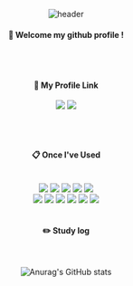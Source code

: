 <div align="center"> 

![header](https://capsule-render.vercel.app/api?type=cylinder&color=137CBD&height=150&section=header&text=LeeHoYoung&fontColor=ffffff&fontSize=70&animation=fadeIn&fontAlignY=55&desc=%20&descAlignY=62&descAlign=62)
  
####  :wave: Welcome my github profile !

  
 <br/>
 <br/>
  
####  :wave: My Profile Link
  
  <a href="[https://www.notion.so/d1feed120b1b4997811ae56452fd30b8](https://stupendous-whistle-126.notion.site/d1feed120b1b4997811ae56452fd30b8)"><img src="https://img.shields.io/badge/Notion-000000?style=for-the-badge&logo=Notion&logoColor=white"></a>
  <a href="https://velog.io/@c65621"><img src="https://img.shields.io/badge/Velog-20C997?style=for-the-badge&logo=Velog&logoColor=white"></a>

  
 <br/>
 <br/>
  
####  :clipboard: Once I've Used 
  
 <br/>
  
<img src="https://img.shields.io/badge/JAVA-007396?style=for-the-badge&logo=Java&logoColor=white">
<img src="https://img.shields.io/badge/JavaScript-F7DF1E?style=for-the-badge&logo=JavaScript&logoColor=white">
<img src="https://img.shields.io/badge/Spring-6DB33F?style=for-the-badge&logo=Spring&logoColor=white">
<img src="https://img.shields.io/badge/HTML5-E34F26?style=for-the-badge&logo=HTML5&logoColor=white">
<img src="https://img.shields.io/badge/SpringSecurity-6DB33F?style=for-the-badge&logo=SpringSecurity&logoColor=white"> <br>
<img src="https://img.shields.io/badge/MySQL-4479A1?style=for-the-badge&logo=MySQL&logoColor=white">
<img src="https://img.shields.io/badge/jQuery-0769AD?style=for-the-badge&logo=jQuery&logoColor=white"> 
<img src="https://img.shields.io/badge/Gradle-02303A?style=for-the-badge&logo=Gradle&logoColor=white">
<img src="https://img.shields.io/badge/JSON-000000?style=for-the-badge&logo=JSON&logoColor=white">
<img src="https://img.shields.io/badge/IntelliJIDEA-000000?style=for-the-badge&logo=IntelliJIDEA%20IDE&logoColor=white">
<img src="https://img.shields.io/badge/github-181717?style=for-the-badge&logo=github&logoColor=white">

 
   <br/>
   <br/>
 
#### :pencil2: Study log
 
  <br/>
  
![Anurag's GitHub stats](https://github-readme-stats.vercel.app/api?username=Eehoyoung&show_icons=true&theme=radical)

